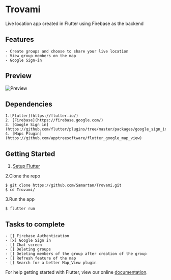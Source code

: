 # Trovami

Live location app created in Flutter using Firebase as the backend 


## Features
    
    - Create groups and choose to share your live location
    - View group members on the map 
    - Google Sign-in
    
## Preview

![Preview](https://github.com/Samartan/Trovami/blob/master/ezgif.com-video-to-gif.gif)


## Dependencies
    
    1.[Flutter](https://flutter.io/)
    2. [Firebase](https://firebase.google.com/)
    3. [Google Sign in](https://github.com/flutter/plugins/tree/master/packages/google_sign_in)
    4. [Maps Plugin](https://github.com/apptreesoftware/flutter_google_map_view)
    
## Getting Started

1. [Setup Flutter](https://flutter.io/setup/)

2.Clone the repo
```
$ git clone https://github.com/Samartan/Trovami.git
$ cd Trovami/

```

3.Run the app

```
$ flutter run

```


## Tasks to complete

    - [] Firebase Authentication 
    - [x] Google Sign in
    - [] Chat screen 
    - [] Deleting groups
    - [] Deleting members of the group after creation of the group
    - [] Refresh feature of the map 
    - [] Search for a better Map_View plugin
    

For help getting started with Flutter, view our online
[documentation](http://flutter.io/).
